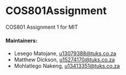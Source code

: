 # COS801Assignment
COS801 Assignment 1 for MIT

#### Maintainers:
* Lesego Matojane, u13079388@tuks.co.za
* Matthew Dickson, u15274170@tuks.co.za
* Mohlatlego Nakeng, u13413351@tuks.co.za


